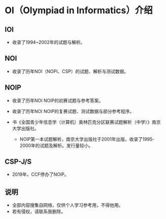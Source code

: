 # OI（Olympiad in Informatics）介绍

## IOI

* 收录了1994~2002年的试题与解析。

## NOI

* 收录了历年NOI（NOPI、CSP）的试题、解析与测试数据。

## NOIP

* 收录了历年NOI NOIP的初赛试题与参考答案。
* 收录了历年NOI NOIP的复赛试题、测试数据与部分参考程序。
* 书《全国青少年信息学（计算机）奥林匹克分区联赛试题解析（中学）》南京大学出版社。

  - NOIP第一本试题解析，南京大学出版社于2001年出版，收录了1995-2000年的试题及解析。发行量较小。

## CSP-J/S

* 2019年，CCF停办了NOIP。

## 说明

* 全部内容搜集自网络，仅供个人学习参考用，不得他用。
* 若有侵权，请联系我删除。


